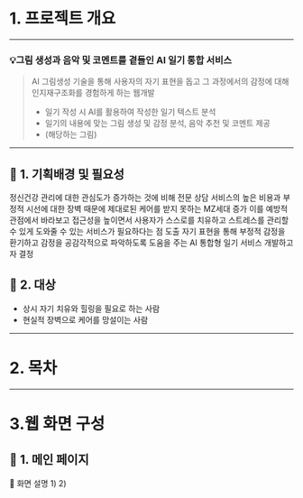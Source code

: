 # 1. 프로젝트 개요
---
### 💡그림 생성과 음악 및 코멘트를 곁들인 AI 일기 통합 서비스
> AI 그림생성 기술을 통해 사용자의 자기 표현을 돕고 그 과정에서의 감정에 대해 인지재구조화를 경험하게 하는 웹개발
> - 일기 작성 시 AI를 활용하여 작성한 일기 텍스트 분석
> - 일기의 내용에 맞는 그림 생성 및 감정 분석, 음악 추천 및 코멘트 제공
> - \(해당하는 그림\)
---

## 🔹 1. 기획배경 및 필요성
정신건강 관리에 대한 관심도가 증가하는 것에 비해 전문 상담 서비스의 높은 비용과 부정적 시선에 대한 장벽 때문에 제대로된 케어를 받지 못하는 MZ세대 증가
이를 예방적 관점에서 바라보고 접근성을 높이면서 사용자가 스스로를 치유하고 스트레스를 관리할 수 있게 도와줄 수 있는 서비스가 필요하다는 점 도출
자기 표현을 통해 부정적 감정을 환기하고 감정을 공감각적으로 파악하도록 도움을 주는 AI 통합형 일기 서비스 개발하고자 결정

## 🔹 2. 대상
- 상시 자기 치유와 힐링을 필요로 하는 사람
- 현실적 장벽으로 케어를 망설이는 사람

---

# 2. 목차
---
# 3.웹 화면 구성
## 🔹 1. 메인 페이지

📖 화면 설명
1\)
2\) 
